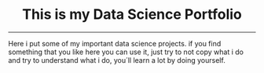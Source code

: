 <h1 align = "center"> This is my Data Science Portfolio </h1>


<hr/>

<div>
<p> Here i put some of my important data science projects. if you find something that you like here you can use it, 
just try to not copy what i do and try to understand what i do, you´ll learn a lot by doing yourself. <p/>
</div>

<div>

  

</div>
